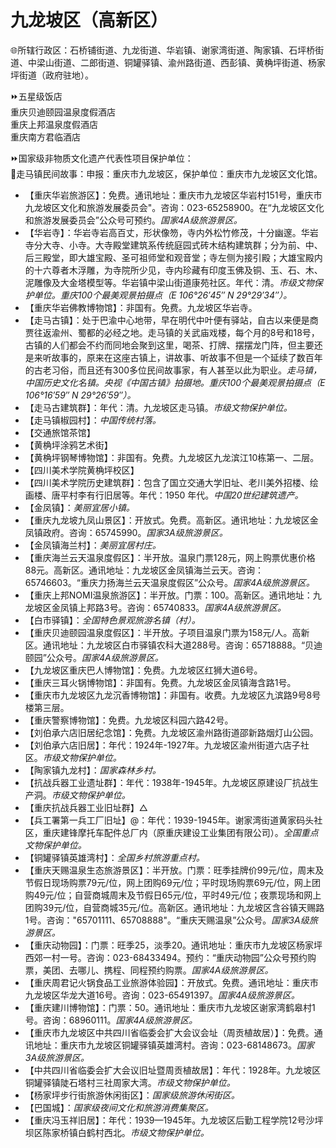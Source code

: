 # 九龙坡区（高新区）  
🌐所辖行政区：石桥铺街道、九龙街道、华岩镇、谢家湾街道、陶家镇、石坪桥街道、中梁山街道、二郎街道、铜罐驿镇、渝州路街道、西彭镇、黄桷坪街道、杨家坪街道（政府驻地）。  

⏩五星级饭店  
重庆贝迪颐园温泉度假酒店  
重庆上邦温泉度假酒店  
重庆南方君临酒店  

⏩国家级非物质文化遗产代表性项目保护单位：  
🔸走马镇民间故事：申报：重庆市九龙坡区，保护单位：重庆市九龙坡区文化馆。  

* 【重庆华岩旅游区】：免费。通讯地址：重庆市九龙坡区华岩村151号，重庆市九龙坡区文化和旅游发展委员会"。咨询：023-65258900。在“九龙坡区文化和旅游发展委员会”公众号可预约。*国家4A级旅游景区。*  
* 【华岩寺】：华岩寺岩高百丈，形状像笏，寺内外松竹修茂，十分幽邃。华岩寺分大寺、小寺。大寺殿堂建筑系传统庭园式砖木结构建筑群；分为前、中、后三殿堂，即大雄宝殿、圣可祖师堂和观音堂；寺左侧为接引殿；大雄宝殿内的十六尊者木浮雕，为寺院所少见，寺内珍藏有印度玉佛及铜、玉、石、木、泥雕像及大金塔模型等。华岩镇中梁山街道康苑社区。年代：清。*市级文物保护单位。重庆100个最美观景拍摄点（E 106°26′45″ N 29°29′34″）。*  
* 【重庆华岩佛教博物馆】：非国有。免费。九龙坡区华岩寺。  
* 【走马古镇】：处于巴渝中心地带，早在明代中叶便有驿站，自古以来便是商贾往返渝州、蜀都的必经之地。走马镇的关武庙戏楼，每个月的8号和18号，古镇的人们都会不约而同地会聚到这里，喝茶、打牌、摆摆龙门阵，但主要还是来听故事的，原来在这座古镇上，讲故事、听故事不但是一个延续了数百年的古老习俗，而且还有300多位民间故事家，有人甚至以此为职业。*走马镇，中国历史文化名镇。央视《中国古镇》拍摄地。重庆100个最美观景拍摄点（E 106°16′59″ N 29°26′59″）。*  
* 【走马古建筑群】：年代：清。九龙坡区走马镇。*市级文物保护单位。*  
* 【走马镇椒园村】：*中国传统村落。*  
* 【交通旅馆茶馆】  
* 【黄桷坪涂鸦艺术街】  
* 【黄桷坪钢琴博物馆】：非国有。免费。九龙坡区九龙滨江10栋第一、二层。  
* 【四川美术学院黄桷坪校区】  
* 【四川美术学院历史建筑群】：包含了国立交通大学旧址、老川美外招楼、绘画楼、唐平村李有行旧居等。年代：1950 年代。*中国20世纪建筑遗产。*  
* 【金凤镇】：*美丽宜居小镇。*  
* 【重庆九龙坡九凤山景区】：开放式。免费。高新区。通讯地址：九龙坡区金凤镇政府。咨询：65745990。*国家3A级旅游景区。*  
* 【金凤镇海兰村】：*美丽宜居村庄。*  
* 【重庆海兰云天温泉度假区】：半开放。温泉门票128元，网上购票优惠价格88元。高新区。通讯地址：九龙坡区金凤镇海兰云天。咨询：65746603。“重庆力扬海兰云天温泉度假区”公众号。*国家4A级旅游景区。*  
* 【重庆上邦NOMI温泉旅游区】：半开放。门票：100。高新区。通讯地址：九龙坡区金凤镇上邦路3号。咨询：65740833。*国家4A级旅游景区。*  
* 【白市驿镇】：*全国特色景观旅游名镇（村）。*  
* 【重庆贝迪颐园温泉度假区】：半开放。子项目温泉门票为158元/人。高新区。通讯地址：九龙坡区白市驿镇农科大道288号。咨询：65718888。“贝迪颐园”公众号。*国家4A级旅游景区。*  
* 【九龙坡区重庆巴人博物馆】：免费。九龙坡区红狮大道6号。  
* 【重庆三耳火锅博物馆】：非国有。免费。九龙坡区金凤镇海含路1号。  
* 【重庆市九龙坡区九龙沉香博物馆】：非国有。收费。九龙坡区九滨路9号8号楼第三层。  
* 【重庆警察博物馆】：免费。九龙坡区科园六路42号。  
* 【刘伯承六店旧居纪念馆】：免费。九龙坡区渝州路街道邵新路烟灯山公园。  
* 【刘伯承六店旧居】：年代：1924年-1927年。九龙坡区渝州街道六店子社区。*市级文物保护单位。*  
* 【陶家镇九龙村】：*国家森林乡村。*  
* 【抗战兵器工业遗址群】：年代：1938年-1945年。九龙坡区原建设厂抗战生产洞。*市级文物保护单位。*  
* 【重庆抗战兵器工业旧址群】△  
* 【兵工署第一兵工厂旧址】@：年代：1939-1945年。谢家湾街道黄家码头社区，重庆建锋摩托车配件总厂内（原重庆建设工业集团有限公司）。*全国重点文物保护单位。*  
* 【铜罐驿镇英雄湾村】：*全国乡村旅游重点村。*  
* 【重庆天赐温泉生态旅游景区】：半开放。门票：旺季挂牌价99元/位，周末及节假日现场购票79元/位，网上团购69元/位；平时现场购票69元/位，网上团购49元/位；自营商城周末及节假日65元/位，平时49元/位；夜票现场和网上团购39元/位，自营商城35元/位。高新区。通讯地址：九龙坡区含谷镇天赐路1号。咨询："65701111、65708888"。“重庆天赐温泉”公众号。*国家3A级旅游景区。*  
* 【重庆动物园】：门票：旺季25，淡季20。通讯地址：重庆市九龙坡区杨家坪西郊一村一号。咨询：023-68433494。预约：“重庆动物园”公众号预约购票，美团、去哪儿、携程、同程预约购票。*国家4A级旅游景区。*  
* 【重庆周君记火锅食品工业旅游体验园】：开放式。免费。通讯地址：重庆市九龙坡区华龙大道16号。咨询：023-65491397。*国家4A级旅游景区。*  
* 【重庆建川博物馆】：门票：50。通讯地址：重庆市九龙坡区谢家湾鹤皋村1号。咨询：68960111。*国家4A级旅游景区。*  
* 【重庆市九龙坡区中共四川省临委会扩大会议会址（周贡植故居）】：免费。通讯地址：重庆市九龙坡区铜罐驿镇英雄湾村。咨询：023-68148673。*国家3A级旅游景区。*  
* 【中共四川省临委会扩大会议旧址暨周贡植故居】：年代：1928年。九龙坡区铜罐驿镇陡石塔村三社周家大湾。*市级文物保护单位。*  
* 【杨家坪步行街旅游休闲街区】：*国家级旅游休闲街区。*  
* 【巴国城】：*国家级夜间文化和旅游消费集聚区。*  
* 【重庆冯玉祥旧居】：年代：1939—1945年。九龙坡区后勤工程学院12号沙坪坝区陈家桥镇白鹤村西北。*市级文物保护单位。*  
